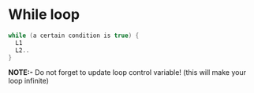 # While loop

```java
while (a certain condition is true) {
  L1
  L2..
}
```

**NOTE:-** Do not forget to update loop control variable! (this will make your loop infinite)
